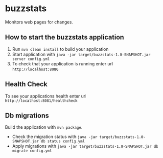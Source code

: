 # buzzstats

Monitors web pages for changes.



## How to start the buzzstats application

1. Run `mvn clean install` to build your application
1. Start application with
   `java -jar target/buzzstats-1.0-SNAPSHOT.jar server config.yml`
1. To check that your application is running enter url `http://localhost:8080`

## Health Check

To see your applications health enter url `http://localhost:8081/healthcheck`

## Db migrations

Build the application with `mvn package`.

- Check the migration status with
  `java -jar target/buzzstats-1.0-SNAPSHOT.jar db status config.yml`
- Apply migrations with
  `java -jar target/buzzstats-1.0-SNAPSHOT.jar db migrate config.yml`
